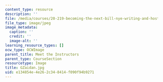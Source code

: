 ```yaml
---
content_type: resource
description: ''
file: /media/courses/20-219-becoming-the-next-bill-nye-writing-and-hosting-the-educational-show-january-iap-2015/e134854e4e262c348414f090f94b9271_GZaidan.jpg
file_type: image/jpeg
image_metadata:
  caption: ''
  credit: ''
  image-alt: ''
learning_resource_types: []
ocw_type: OCWImage
parent_title: Meet the Instructors
parent_type: CourseSection
resourcetype: Image
title: GZaidan.jpg
uid: e134854e-4e26-2c34-8414-f090f94b9271
---
```

